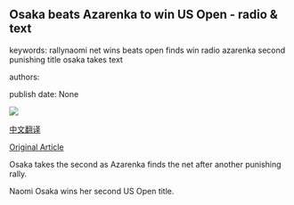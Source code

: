 ## Osaka beats Azarenka to win US Open - radio & text

keywords: rallynaomi net wins beats open finds win radio azarenka second punishing title osaka takes text

authors: 

publish date: None

![](https://www.bbc.com//m.files.bbci.co.uk/modules/bbc-morph-sport-seo-meta/1.19.0/images/bbc-sport-logo.png)

[中文翻译](Osaka%20beats%20Azarenka%20to%20win%20US%20Open%20-%20radio%20%26%20text_zh.md)

[Original Article](https://www.bbc.com/sport/live/tennis/50974851)

Osaka takes the second as Azarenka finds the net after another punishing rally.

Naomi Osaka wins her second US Open title.